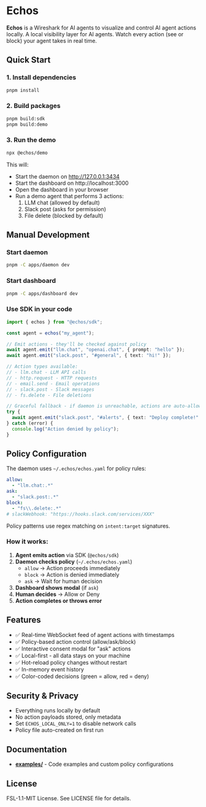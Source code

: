 # Echos

**Echos** is a Wireshark for AI agents to visualize and control AI agent actions locally. A local visibility layer for AI agents.
Watch every action (see or block) your agent takes in real time.

## Quick Start

### 1. Install dependencies

```bash
pnpm install
```

### 2. Build packages

```bash
pnpm build:sdk
pnpm build:demo
```

### 3. Run the demo

```bash
npx @echos/demo
```

This will:
- Start the daemon on http://127.0.0.1:3434
- Start the dashboard on http://localhost:3000
- Open the dashboard in your browser
- Run a demo agent that performs 3 actions:
  1. LLM chat (allowed by default)
  2. Slack post (asks for permission)
  3. File delete (blocked by default)

## Manual Development

### Start daemon

```bash
pnpm -C apps/daemon dev
```

### Start dashboard

```bash
pnpm -C apps/dashboard dev
```

### Use SDK in your code

```typescript
import { echos } from "@echos/sdk";

const agent = echos("my_agent");

// Emit actions - they'll be checked against policy
await agent.emit("llm.chat", "openai.chat", { prompt: "hello" });
await agent.emit("slack.post", "#general", { text: "hi!" });

// Action types available:
// - llm.chat - LLM API calls
// - http.request - HTTP requests
// - email.send - Email operations
// - slack.post - Slack messages
// - fs.delete - File deletions

// Graceful fallback - if daemon is unreachable, actions are auto-allowed
try {
  await agent.emit("slack.post", "#alerts", { text: "Deploy complete!" });
} catch (error) {
  console.log("Action denied by policy");
}
```

## Policy Configuration

The daemon uses `~/.echos/echos.yaml` for policy rules:

```yaml
allow:
  - "llm.chat:.*"
ask:
  - "slack.post:.*"
block:
  - "fs\\.delete:.*"
# slackWebhook: "https://hooks.slack.com/services/XXX"
```

Policy patterns use regex matching on `intent:target` signatures.

### How it works:

1. **Agent emits action** via SDK (`@echos/sdk`)
2. **Daemon checks policy** (`~/.echos/echos.yaml`)
   - `allow` → Action proceeds immediately
   - `block` → Action is denied immediately
   - `ask` → Wait for human decision
3. **Dashboard shows modal** (if `ask`)
4. **Human decides** → Allow or Deny
5. **Action completes or throws error**

## Features

- ✅ Real-time WebSocket feed of agent actions with timestamps
- ✅ Policy-based action control (allow/ask/block)
- ✅ Interactive consent modal for "ask" actions
- ✅ Local-first - all data stays on your machine
- ✅ Hot-reload policy changes without restart
- ✅ In-memory event history
- ✅ Color-coded decisions (green = allow, red = deny)

## Security & Privacy

- Everything runs locally by default
- No action payloads stored, only metadata
- Set `ECHOS_LOCAL_ONLY=1` to disable network calls
- Policy file auto-created on first run

## Documentation

- **[examples/](./examples/)** - Code examples and custom policy configurations

## License

FSL-1.1-MIT License. See LICENSE file for details.

